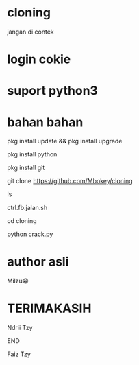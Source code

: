 # cloning
jangan di contek

login cokie
===========

suport python3
===========

bahan bahan
============

pkg install update && pkg install upgrade

pkg install python

pkg install git

git clone https://github.com/Mbokey/cloning

ls

ctrl.fb.jalan.sh

cd cloning

python crack.py


author asli
==========

Milzu😁

TERIMAKASIH
===========

Ndrii Tzy

   END

Faiz Tzy



